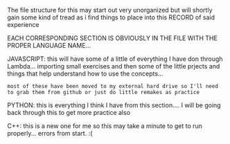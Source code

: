The file structure for this may start out very unorganized but will shortly gain some kind of tread as i find things to place into this RECORD of said experience

EACH CORRESPONDING SECTION IS OBVIOUSLY IN THE FILE WITH THE PROPER LANGUAGE NAME... 

JAVASCRIPT:
    this will have some of a little of everything I have don through Lambda... importing small exercises and then some of the little prjects and things that help understand how to use the concepts... 

    most of these have been moved to my external hard drive so I'll need to grab them from github or just do little remakes as practice


PYTHON:
    this is everything I think I have from this section.... I will be going back through this to get more practice also


C++:
    this is a new one for me so this may take a minute to get to run properly... errors from start. :(

